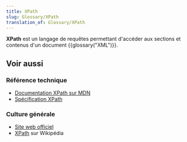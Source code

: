 ```yaml
---
title: XPath
slug: Glossary/XPath
translation_of: Glossary/XPath
---
```


**XPath** est un langage de requêtes permettant d'accéder aux sections et contenus d'un document {{glossary("XML")}}.

## Voir aussi

### Référence technique

- [Documentation XPath sur MDN](/fr/docs/XPath)
- [Spécification XPath](http://www.w3.org/TR/xpath-30/)

### Culture générale

- [Site web officiel](http://www.w3.org/standards/techs/xpath#w3c_all)
- [XPath](https://fr.wikipedia.org/wiki/XPath) sur Wikipédia
